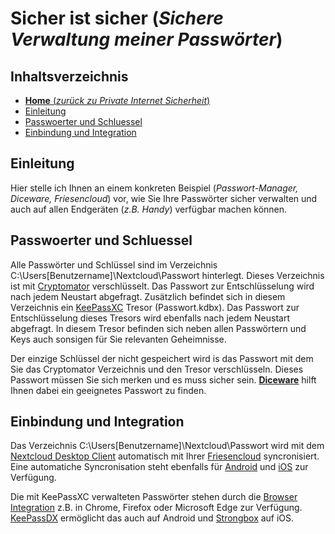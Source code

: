 # Sicher ist sicher (*Sichere Verwaltung meiner Passwörter*)

## Inhaltsverzeichnis
<!-- TOC depthFrom:1 depthTo:6 withLinks:1 updateOnSave:0 orderedList:0 -->

- [**Home** (*zurück zu Private Internet Sicherheit*)](https://github.com/hmielimo/private.internet.sicherheit)
- [Einleitung](#einleitung)
- [Passwoerter und Schluessel](#passwoerter-und-schluessel)
- [Einbindung und Integration](#einbindung-und-integration)

<!-- /TOC -->

## Einleitung

Hier stelle ich Ihnen an einem konkreten Beispiel (*Passwort-Manager, Diceware, Friesencloud*) vor, wie Sie Ihre Passwörter sicher verwalten und auch auf allen Endgeräten (*z.B. Handy*) verfügbar machen können.

## Passwoerter und Schluessel

Alle Passwörter und Schlüssel sind im Verzeichnis C:\Users\[Benutzername]\Nextcloud\Passwort hinterlegt. Dieses Verzeichnis ist mit [Cryptomator](https://cryptomator.org/de/) verschlüsselt. Das Passwort zur Entschlüsselung wird nach jedem Neustart abgefragt. Zusätzlich befindet sich in diesem Verzeichnis ein [KeePassXC](https://keepassxc.org/) Tresor (Passwort.kdbx). Das Passwort zur Entschlüsselung dieses Tresors wird ebenfalls nach jedem Neustart abgefragt. In diesem Tresor befinden sich neben allen Passwörtern und Keys auch sonsigen für Sie relevanten Geheimnisse.

Der einzige Schlüssel der nicht gespeichert wird is das Passwort mit dem Sie das Cryptomator Verzeichnis und den Tresor verschlüsseln. Dieses Passwort müssen Sie sich merken und es muss sicher sein. [**Diceware**](https://de.wikipedia.org/wiki/Diceware) hilft Ihnen dabei ein geeignetes Passwort zu finden.

## Einbindung und Integration

Das Verzeichnis C:\Users\[Benutzername]\Nextcloud\Passwort wird mit dem [Nextcloud Desktop Client](https://docs.nextcloud.com/desktop/3.8/) automatisch mit Ihrer [Friesencloud](https://www.stadtwerke-husum.de/friesencloud/) syncronisiert. Eine automatiche Syncronisation steht ebenfalls für [Android](https://play.google.com/store/apps/details?id=com.nextcloud.client&hl=en&gl=US) und [iOS](https://apps.apple.com/nl/app/nextcloud/id1125420102) zur Verfügung.

Die mit KeePassXC verwalteten Passwörter stehen durch die [Browser Integration](https://keepassxc.org/docs/KeePassXC_GettingStarted#_setup_browser_integration) z.B. in Chrome, Firefox oder Microsoft Edge zur Verfügung. [KeePassDX](https://play.google.com/store/apps/details?id=com.kunzisoft.keepass.free) ermöglicht das auch auf Android und [Strongbox](https://apps.apple.com/us/app/strongbox-password-safe/id897283731) auf iOS.
